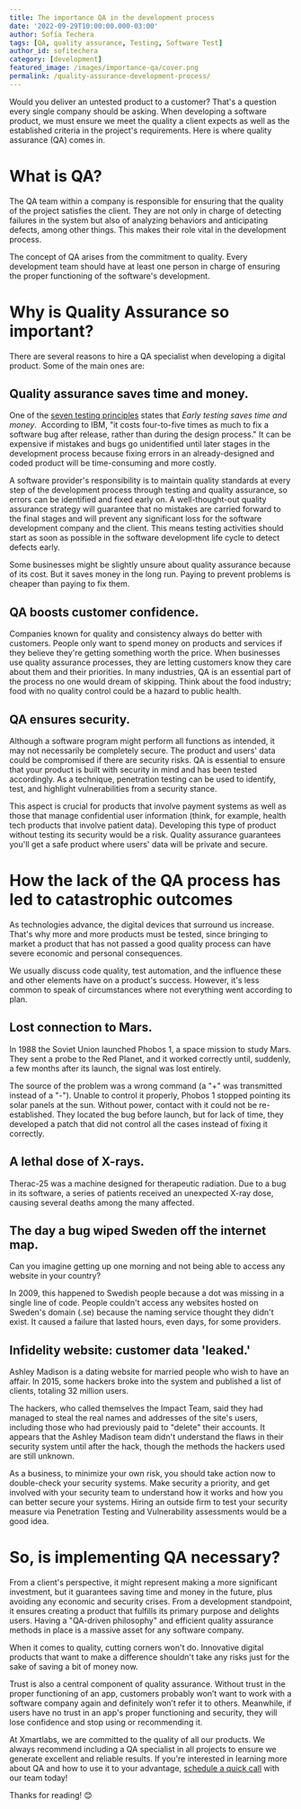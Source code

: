 ```yaml
---
title: The importance QA in the development process
date: '2022-09-29T10:00:00.000-03:00'
author: Sofía Techera
tags: [QA, quality assurance, Testing, Software Test]
author_id: sofitechera
category: [development]
featured_image: /images/importance-qa/cover.png
permalink: /quality-assurance-development-process/
---
```


Would you deliver an untested product to a customer? That's a question every single company should be asking.
When developing a software product, we must ensure we meet the quality a client expects as well as the established criteria in the project's requirements.
Here is where quality assurance (QA) comes in.

# What is QA?

The QA team within a company is responsible for ensuring that the quality of the project satisfies the client.
They are not only in charge of detecting failures in the system but also of analyzing behaviors and anticipating defects, among other things.
This makes their role vital in the development process.

The concept of QA arises from the commitment to quality.
Every development team should have at least one person in charge of ensuring the proper functioning of the software's development.

# Why is Quality Assurance so important?

There are several reasons to hire a QA specialist when developing a digital product.
Some of the main ones are:

## Quality assurance saves time and money.

One of the [seven testing principles](https://astqb.org/istqb-foundation-level-seven-testing-principles/) states that *Early testing saves time and money*. 
According to IBM, "it costs four-to-five times as much to fix a software bug after release, rather than during the design process."
It can be expensive if mistakes and bugs go unidentified until later stages in the development process because fixing errors in an already-designed and coded product will be time-consuming and more costly.

A software provider's responsibility is to maintain quality standards at every step of the development process through testing and quality assurance, so errors can be identified and fixed early on.
A well-thought-out quality assurance strategy will guarantee that no mistakes are carried forward to the final stages and will prevent any significant loss for the software development company and the client.
This means testing activities should start as soon as possible in the software development life cycle to detect defects early.

Some businesses might be slightly unsure about quality assurance because of its cost.
But it saves money in the long run.
Paying to prevent problems is cheaper than paying to fix them.

## QA boosts customer confidence.

Companies known for quality and consistency always do better with customers.
People only want to spend money on products and services if they believe they're getting something worth the price.
When businesses use quality assurance processes, they are letting customers know they care about them and their priorities.
In many industries, QA is an essential part of the process no one would dream of skipping.
Think about the food industry; food with no quality control could be a hazard to public health.

## QA ensures security.

Although a software program might perform all functions as intended, it may not necessarily be completely secure.
The product and users' data could be compromised if there are security risks.
QA is essential to ensure that your product is built with security in mind and has been tested accordingly.
As a technique, penetration testing can be used to identify, test, and highlight vulnerabilities from a security stance.

This aspect is crucial for products that involve payment systems as well as those that manage confidential user information (think, for example, health tech products that involve patient data).
Developing this type of product without testing its security would be a risk.
Quality assurance guarantees you'll get a safe product where users' data will be private and secure.

# How the lack of the QA process has led to catastrophic outcomes

As technologies advance, the digital devices that surround us increase.
That's why more and more products must be tested, since bringing to market a product that has not passed a good quality process can have severe economic and personal consequences.

We usually discuss code quality, test automation, and the influence these and other elements have on a product's success.
However, it's less common to speak of circumstances where not everything went according to plan.

## Lost connection to Mars.

In 1988 the Soviet Union launched Phobos 1, a space mission to study Mars.
They sent a probe to the Red Planet, and it worked correctly until, suddenly, a few months after its launch, the signal was lost entirely.

The source of the problem was a wrong command (a "+" was transmitted instead of a "-").
Unable to control it properly, Phobos 1 stopped pointing its solar panels at the sun.
Without power, contact with it could not be re-established.
They located the bug before launch, but for lack of time, they developed a patch that did not control all the cases instead of fixing it correctly.

## A lethal dose of X-rays.

Therac-25 was a machine designed for therapeutic radiation.
Due to a bug in its software, a series of patients received an unexpected  X-ray dose, causing several deaths among the many affected.

## The day a bug wiped Sweden off the internet map.

Can you imagine getting up one morning and not being able to access any website in your country?

In 2009, this happened to Swedish people because a dot was missing in a single line of code.
People couldn't access any websites hosted on Sweden's domain (.se) because the naming service thought they didn't exist.
It caused a failure that lasted hours, even days, for some providers.

## Infidelity website: customer data 'leaked.'

Ashley Madison is a dating website for married people who wish to have an affair.
In 2015, some hackers broke into the system and published a list of clients, totaling 32 million users.

The hackers, who called themselves the Impact Team, said they had managed to steal the real names and addresses of the site's users, including those who had previously paid to "delete" their accounts.
It appears that the Ashley Madison team didn't understand the flaws in their security system until after the hack, though the methods the hackers used are still unknown.

 As a business, to minimize your own risk, you should take action now to double-check your security systems.
 Make security a priority, and get involved with your security team to understand how it works and how you can better secure your systems.
 Hiring an outside firm to test your security measure via Penetration Testing and Vulnerability assessments would be a good idea.

# So, is implementing QA necessary?

From a client's perspective, it might represent making a more significant investment, but it guarantees saving time and money in the future, plus avoiding any economic and security crises.
From a development standpoint, it ensures creating a product that fulfills its primary purpose and delights users.
Having a "QA-driven philosophy" and efficient quality assurance methods in place is a massive asset for any software company.

When it comes to quality, cutting corners won't do.
Innovative digital products that want to make a difference shouldn't take any risks just for the sake of saving a bit of money now.

Trust is also a central component of quality assurance.
Without trust in the proper functioning of an app, customers probably won’t want to work with a software company again and definitely won’t refer it to others.
Meanwhile, if users have no trust in an app's proper functioning and security, they will lose confidence and stop using or recommending it.

At Xmartlabs, we are committed to the quality of all our products.
We always recommend including a QA specialist in all projects to ensure we generate excellent and reliable results.
If you're interested in learning more about QA and how to use it to your advantage, [schedule a quick call](https://xmartlabs.com/home) with our team today!

Thanks for reading! 😊
